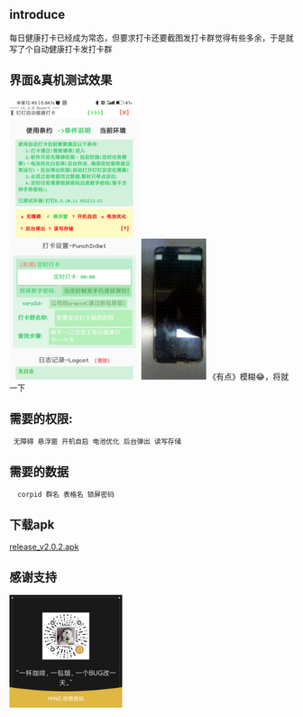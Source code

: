 ## introduce
  每日健康打卡已经成为常态，但要求打卡还要截图发打卡群觉得有些多余，于是就写了个自动健康打卡发打卡群
## 界面&真机测试效果
 <img src="unit/main.jpg"  height="500" width="230"/>

 <img src="unit/test_effect.gif"  height="250" width="115"/>
《有点》模糊😂，将就一下

## 需要的权限: 
     无障碍 悬浮窗 开机自启 电池优化 后台弹出 读写存储

## 需要的数据
      corpid 群名 表格名 锁屏密码
## 下载apk
[release_v2.0.2.apk](build/release_v2.0.2.apk)
## 感谢支持
<img src="beg_wx.png"  height="200" width="200"/>

